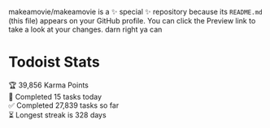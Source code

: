 makeamovie/makeamovie is a ✨ special ✨ repository because its `README.md` (this file) appears on your GitHub profile.
You can click the Preview link to take a look at your changes. darn right ya can

# Todoist Stats

<!-- TODO-IST:START -->
🏆  39,856 Karma Points           
🌸  Completed 15 tasks today           
✅  Completed 27,839 tasks so far           
⏳  Longest streak is 328 days
<!-- TODO-IST:END -->
